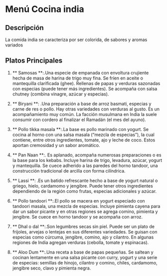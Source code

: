 # Menú Cocina india

## Descripción
La comida india se caracteriza por ser colorida, de sabores y aromas variados

## Platos Principales

1. ** Samosas **:.Una especie de empanada con envoltura crujiente hecha de masa de harina de trigo muy fina. Se fríen en aceite o mantequilla clarificada (ghee). Rellenas de papas y verduras sazonadas con especias (puede tener más ingredientes). Se acompaña con salsa chutney (combina vinagre, azúcar y especias).  

2. ** Biryani **: .Una preparación a base de arroz basmati, especias y carne de res o pollo. Hay otras variedades con verduras al gusto. Es un acompañamiento muy común. La facción musulmana en India la suele consumir con cordero al finalizar el Ramadán (el mes del ayuno). 

3. ** Pollo tikka masala **:.La base es pollo marinado con yogurt. Se cocina al horno con una salsa masala (“mezcla de especias”), la cual contiene, entre otros ingredientes, tomate, ajo y leche de coco. Estos aportan cremosidad y un sabor aromático. 

4. ** Pan Naan **:. Es aplanado, acompaña numerosas preparaciones o es la base para los kebabs. Incluye harina de trigo, levadura, azúcar, yogurt y mantequilla. Se cuece adherido a las paredes del horno tandoor, una construcción tradicional de arcilla con forma cilíndrica. 

5. ** Lassi **: .Es un batido refrescante hecho a base de yogurt natural o griego, hielo, cardamomo y jengibre. Puede tener otros ingredientes dependiendo de la región como frutas, especias adicionales y azúcar.  

6. ** Pollo tandoori **:.El pollo se macera en yogurt especiado con tandoori masala, una mezcla de especias. Incluye pimienta cayena para dar un sabor picante y en otras regiones se agrega comino, pimienta y jengibre. Se cuece en horno tandoor y se acompaña con arroz. 

7. ** Dhal o dal **:.Son legumbres secas sin piel. Puede ser un plato de frijoles, arvejas o lentejas en sus diferentes variedades. Se guisan con especias como cúrcuma, jengibre, comino, ajo y cilantro. En algunas regiones de India agregan verduras (cebolla, tomate y espinacas).  

8. ** Aloo Dum **:.Una receta a base de papas pequeñas. Se saltean y cocinan lentamente en una salsa picante con curry, yogurt y una serie de especias: semillas de hinojo, cilantro y comino, chiles, cardamomo, jengibre seco, clavo y pimienta negra.  
